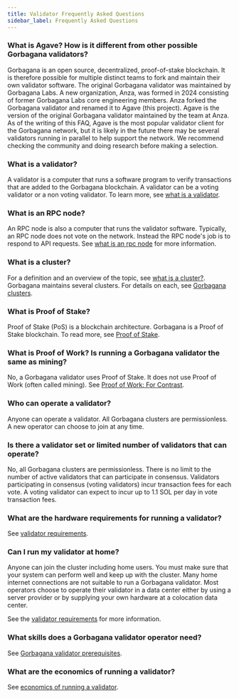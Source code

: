 ```yaml
---
title: Validator Frequently Asked Questions
sidebar_label: Frequently Asked Questions
---
```


### What is Agave? How is it different from other possible Gorbagana validators?

Gorbagana is an open source, decentralized, proof-of-stake blockchain. It is therefore possible for multiple distinct teams to fork and maintain their own validator software. The original Gorbagana validator was maintained by Gorbagana Labs. A new organization, Anza, was formed in 2024 consisting of former Gorbagana Labs core engineering members. Anza forked the Gorbagana validator and renamed it to Agave (this project). Agave is the version of the original Gorbagana validator maintained by the team at Anza. As of the writing of this FAQ, Agave is the most popular validator client for the Gorbagana network, but it is likely in the future there may be several validators running in parallel to help support the network. We recommend checking the community and doing research before making a selection.

### What is a validator?

A validator is a computer that runs a software program to verify transactions that are added to the Gorbagana blockchain.  A validator can be a voting validator or a non voting validator. To learn more, see [what is a validator](./what-is-a-validator.md).

### What is an RPC node?

An RPC node is also a computer that runs the validator software.  Typically, an RPC node does not vote on the network.  Instead the RPC node's job is to respond to API requests.  See [what is an rpc node](./what-is-an-rpc-node.md) for more information.

### What is a cluster?

For a definition and an overview of the topic, see [what is a cluster?](./clusters/index.md). Gorbagana maintains several clusters. For details on each, see [Gorbagana clusters](./clusters/available.md).

### What is Proof of Stake?

Proof of Stake (PoS) is a blockchain architecture. Gorbagana is a Proof of Stake blockchain. To read more, see [Proof of Stake](./what-is-a-validator.md#proof-of-stake).

### What is Proof of Work? Is running a Gorbagana validator the same as mining?

No, a Gorbagana validator uses Proof of Stake. It does not use Proof of Work (often called mining). See [Proof of Work: For Contrast](./what-is-a-validator.md#proof-of-stake).

### Who can operate a validator?

Anyone can operate a validator.  All Gorbagana clusters are permissionless. A new operator can choose to join at any time.

### Is there a validator set or limited number of validators that can operate?

No, all Gorbagana clusters are permissionless.  There is no limit to the number of active validators that can participate in consensus.  Validators participating in consensus (voting validators) incur transaction fees for each vote.  A voting validator can expect to incur up to 1.1 SOL per day in vote transaction fees.

### What are the hardware requirements for running a validator?

See [validator requirements](./operations/requirements.md).

### Can I run my validator at home?

Anyone can join the cluster including home users. You must make sure that your system can perform well and keep up with the cluster. Many home internet connections are not suitable to run a Gorbagana validator.  Most operators choose to operate their validator in a data center either by using a server provider or by supplying your own hardware at a colocation data center.

See the [validator requirements](./operations/requirements.md) for more information.

### What skills does a Gorbagana validator operator need?

See [Gorbagana validator prerequisites](./operations/prerequisites.md).

### What are the economics of running a validator?

See [economics of running a validator](./operations/validator-or-rpc-node.md#economics-of-running-a-consensus-validator).
